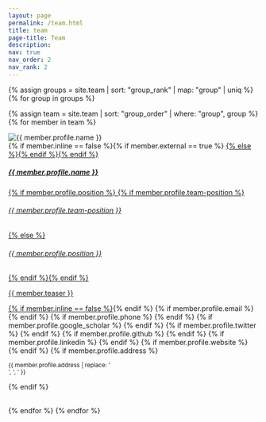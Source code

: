 ```yaml
---
layout: page
permalink: /team.html
title: team
page-title: Team
description: 
nav: true
nav_order: 2
nav_rank: 2
---
```


{% assign groups = site.team | sort: "group_rank" | map: "group" | uniq %}
{% for group in groups %}


 {% assign team = site.team | sort: "group_order" | where: "group", group %}
    {% for member in team %}
<p>
    <div class="card {% if member.inline == false %}hoverable{% endif %}">
        <div class="row no-gutters">
            <div class="col-sm-4 col-md-3">
                <img src="{{ '/assets/img/team/' | append: member.profile.image | relative_url }}" class="card-img img-fluid" alt="{{ member.profile.name }}" />
            </div>
            <div class="team col-sm-8 col-md-9">
                <div class="card-body">
                    {% if member.inline == false %}{% if member.external == true %} <a href="{{ member.profile.website }}">{% else %}<a href="{{ member.url | relative_url }}">{% endif %}{% endif %}
                    <h5 class="card-title">{{ member.profile.name }}</h5>
                    {% if member.profile.position %}
                    {% if member.profile.team-position %}<h6 class="card-subtitle mb-2 text-muted">{{ member.profile.team-position }}</h6>
                    {% else %}<h6 class="card-subtitle mb-2 text-muted">{{ member.profile.position }}</h6>{% endif %}{% endif %}
                    <p class="card-text">
                        {{ member.teaser }}
                    </p>
                    {% if member.inline == false %}</a>{% endif %}
                    {% if member.profile.email %}
                        <a href="mailto:{{ member.profile.email }}" class="card-link" style="font-size: 30px"><i class="fas fa-envelope"></i></a>
                    {% endif %}
                    {% if member.profile.phone %}
                        <a href="tel:{{ member.profile.phone }}" class="card-link" style="font-size: 30px"><i class="fas fa-phone"></i></a>
                    {% endif %}
                    {% if member.profile.google_scholar %}
                        <a href="https://scholar.google.com/{{ member.profile.google_scholar }}" class="card-link" target="_blank" style="font-size: 30px"><i class="ai ai-google-scholar"></i></a>
                    {% endif %}
                    {% if member.profile.twitter %}
                        <a href="https://twitter.com/{{ member.profile.twitter }}" class="card-link" target="_blank" style="font-size: 30px"><i class="fab fa-twitter"></i></a>
                    {% endif %}
                    {% if member.profile.github %}
                        <a href="https://github.com/{{ member.profile.github }}" class="card-link" target="_blank" style="font-size: 30px"><i class="fab fa-github"></i></a>
                    {% endif %}
                    {% if member.profile.linkedin %}
                        <a href="https://www.linkedin.com/in/{{ member.profile.linkedin }}" class="card-link" target="_blank" style="font-size: 30px"><i class="fab fa-linkedin"></i></a>
                    {% endif %}
                    {% if member.profile.website %}
                        <a href="{{ member.profile.website }}" class="card-link" target="_blank" style="font-size: 30px"><i class="fas fa-globe"></i></a>
                    {% endif %}
                    {% if member.profile.address %}
                        <p class="card-text">
                            <small class="test-muted"><i class="fas fa-thumbtack"></i> {{ member.profile.address | replace: '<br />', ', ' }}</small>
                        </p>
                    {% endif %}
                </div>
            </div>
        </div>
    </div>
</p>
<br>
    {% endfor %}
{% endfor %}

